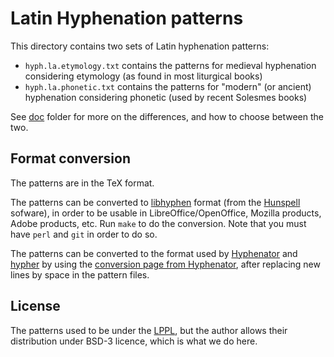 # Latin Hyphenation patterns

This directory contains two sets of Latin hyphenation patterns:

- `hyph.la.etymology.txt` contains the patterns for medieval hyphenation considering etymology (as found in most liturgical books)
- `hyph.la.phonetic.txt` contains the patterns for "modern" (or ancient) hyphenation considering phonetic (used by recent Solesmes books)

See [doc](../doc/) folder for more on the differences, and how to choose between the two.

## Format conversion

The patterns are in the TeX format.

The patterns can be converted to [libhyphen](https://github.com/hunspell/hyphen) format (from the [Hunspell](https://hunspell.github.io/) sofware), in order to be usable in LibreOffice/OpenOffice, Mozilla products, Adobe products, etc. Run `make` to do the conversion. Note that you must have `perl` and `git` in order to do so.

The patterns can be converted to the format used by [Hyphenator](http://mnater.github.io/Hyphenator/) and [hypher](https://github.com/bramstein/hypher) by using the [conversion page from Hyphenator](http://mnater.github.io/Hyphenator/compressor.html), after replacing new lines by space in the pattern files.

## License

The patterns used to be under the [LPPL](https://latex-project.org/lppl/), but the author allows their distribution under BSD-3 licence, which is what we do here.
